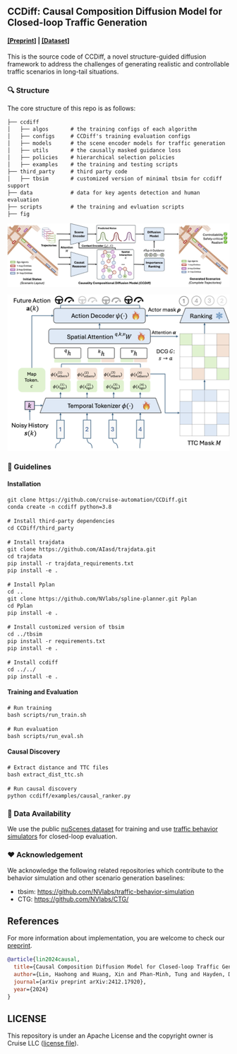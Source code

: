 ## CCDiff: Causal Composition Diffusion Model for Closed-loop Traffic Generation

#### [[Preprint]](https://arxiv.org/pdf/2412.17920) | [[Dataset]](https://www.nuscenes.org/nuscenes)

This is the source code of CCDiff, a novel structure-guided diffusion framework to address the challenges of generating realistic and controllable traffic
scenarios in long-tail situations.

### 🔍 Structure
The core structure of this repo is as follows:
```
├── ccdiff
│   ├── algos       # the training configs of each algorithm
│   ├── configs     # CCDiff's training evaluation configs
│   ├── models      # the scene encoder models for traffic generation
│   ├── utils       # the causally masked guidance loss
│   ├── policies    # hierarchical selection policies
│   ├── examples    # the training and testing scripts
├── third_party     # third party code 
│   ├── tbsim       # customized version of minimal tbsim for ccdiff support
├── data            # data for key agents detection and human evaluation
├── scripts         # the training and evluation scripts
├── fig
```

![image](fig/diagram.jpg)

![image](fig/model_structure.png)

### 📝 Guidelines

#### Installation

```shell
git clone https://github.com/cruise-automation/CCDiff.git
conda create -n ccdiff python=3.8

# Install third-party dependencies
cd CCDiff/third_party

# Install trajdata
git clone https://github.com/AIasd/trajdata.git
cd trajdata
pip install -r trajdata_requirements.txt
pip install -e .

# Install Pplan
cd ..
git clone https://github.com/NVlabs/spline-planner.git Pplan
cd Pplan
pip install -e .

# Install customized version of tbsim
cd ../tbsim
pip install -r requirements.txt
pip install -e .

# Install ccdiff
cd ../../
pip install -e .

```
#### Training and Evaluation

```shell
# Run training
bash scripts/run_train.sh

# Run evaluation
bash scripts/run_eval.sh
```

#### Causal Discovery

```shell
# Extract distance and TTC files
bash extract_dist_ttc.sh

# Run causal discovery
python ccdiff/examples/causal_ranker.py
```

### 💾 Data Availability

We use the public [nuScenes dataset](https://www.nuscenes.org/nuscenes) for training and use [traffic behavior simulators](https://github.com/NVlabs/traffic-behavior-simulation) for closed-loop evaluation. 


### ❤️ Acknowledgement 

We acknowledge the following related repositories which contribute to the behavior simulation and other scenario generation baselines: 

- tbsim: https://github.com/NVlabs/traffic-behavior-simulation
- CTG: https://github.com/NVlabs/CTG/


## References
For more information about implementation, you are welcome to check our [preprint](https://arxiv.org/pdf/2412.17920). 

```bibtex
@article{lin2024causal,
  title={Causal Composition Diffusion Model for Closed-loop Traffic Generation},
  author={Lin, Haohong and Huang, Xin and Phan-Minh, Tung and Hayden, David S and Zhang, Huan and Zhao, Ding and Srinivasa, Siddhartha and Wolff, Eric M and Chen, Hongge},
  journal={arXiv preprint arXiv:2412.17920},
  year={2024}
}
```

## LICENSE
This repository is under an Apache License and the copyright owner is Cruise LLC ([license file](LICENSE)).
